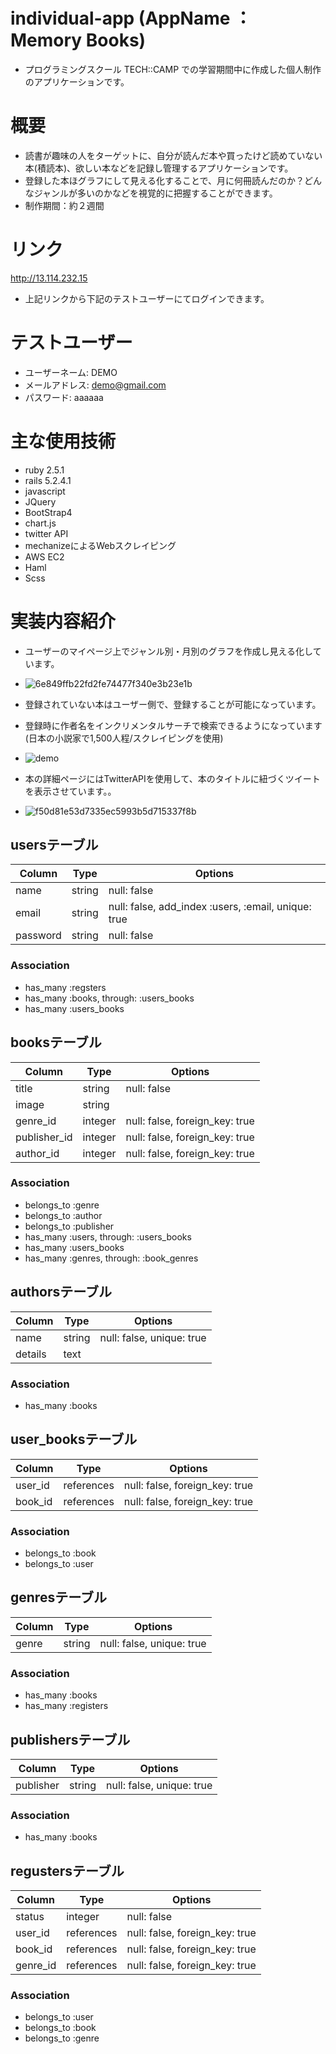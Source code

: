 # individual-app (AppName ： Memory Books)

* プログラミングスクール TECH::CAMP での学習期間中に作成した個人制作のアプリケーションです。

# 概要

* 読書が趣味の人をターゲットに、自分が読んだ本や買ったけど読めていない本(積読本)、欲しい本などを記録し管理するアプリケーションです。
* 登録した本ほグラフにして見える化することで、月に何冊読んだのか？どんなジャンルが多いのかなどを視覚的に把握することができます。
* 制作期間：約２週間


# リンク

http://13.114.232.15
* 上記リンクから下記のテストユーザーにてログインできます。

# テストユーザー

* ユーザーネーム: DEMO
* メールアドレス: demo@gmail.com
* パスワード: aaaaaa


# 主な使用技術

* ruby 2.5.1
* rails 5.2.4.1
* javascript
* JQuery
* BootStrap4
* chart.js
* twitter API
* mechanizeによるWebスクレイピング
* AWS EC2
* Haml
* Scss

# 実装内容紹介

* ユーザーのマイページ上でジャンル別・月別のグラフを作成し見える化しています。
* ![6e849ffb22fd2fe74477f340e3b23e1b](https://user-images.githubusercontent.com/59963342/77434849-d46cce80-6e24-11ea-9708-b388b79ecb7d.gif)

* 登録されていない本はユーザー側で、登録することが可能になっています。
* 登録時に作者名をインクリメンタルサーチで検索できるようになっています(日本の小説家で1,500人程/スクレイピングを使用)
* ![demo](https://user-images.githubusercontent.com/59963342/77432352-49d6a000-6e21-11ea-9228-ba7be59d0df7.gif)

* 本の詳細ページにはTwitterAPIを使用して、本のタイトルに紐づくツイートを表示させています。。
* ![f50d81e53d7335ec5993b5d715337f8b](https://user-images.githubusercontent.com/59963342/77435249-6b398b00-6e25-11ea-9940-7531d290d7aa.gif)




## usersテーブル

|Column|Type|Options|
|------|----|-------|
|name|string|null: false|
|email|string|null: false, add_index :users, :email, unique: true|
|password|string|null: false|

### Association
- has_many :regsters
- has_many :books, through: :users_books
- has_many :users_books


## booksテーブル

|Column|Type|Options|
|------|----|-------|
|title|string|null: false|
|image|string||
|genre_id|integer|null: false, foreign_key: true|
|publisher_id|integer|null: false, foreign_key: true|
|author_id|integer|null: false, foreign_key: true|

### Association
- belongs_to :genre
- belongs_to :author
- belongs_to :publisher
- has_many :users, through: :users_books
- has_many :users_books
- has_many :genres, through: :book_genres

## authorsテーブル

|Column|Type|Options|
|------|----|-------|
|name|string|null: false, unique: true|
|details|text||


### Association
- has_many :books


## user_booksテーブル
|Column|Type|Options|
|------|----|-------|
|user_id|references|null: false, foreign_key: true|
|book_id|references|null: false, foreign_key: true|

### Association
- belongs_to :book
- belongs_to :user


## genresテーブル

|Column|Type|Options|
|------|----|-------|
|genre|string|null: false, unique: true|

### Association
- has_many :books
- has_many :registers

## publishersテーブル

|Column|Type|Options|
|------|----|-------|
|publisher|string|null: false, unique: true|

### Association
- has_many :books


## regustersテーブル
|Column|Type|Options|
|------|----|-------|
|status|integer|null: false|
|user_id|references|null: false, foreign_key: true|
|book_id|references|null: false, foreign_key: true|
|genre_id|references|null: false, foreign_key: true|

### Association
- belongs_to :user
- belongs_to :book
- belongs_to :genre